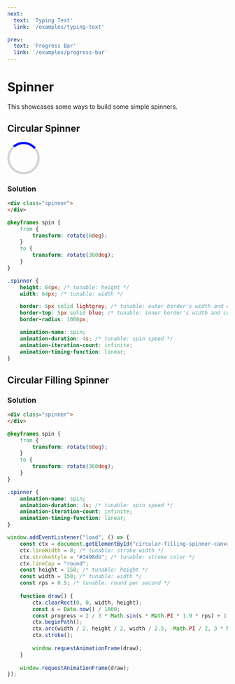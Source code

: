 ```yaml
---
next:
  text: 'Typing Text'
  link: '/examples/typing-text'

prev:
  text: 'Progress Bar'
  link: '/examples/progress-bar'
---
```


# Spinner

This showcases some ways to build some simple spinners.

## Circular Spinner

<div class="circular-spinner">
</div>

<style>
@keyframes spin {
    from {
        transform: rotate(0deg);
    }
    to {
        transform: rotate(360deg);
    }
}

.circular-spinner {
    height: 64px;
    width: 64px;
    border: 5px solid lightgrey;
    border-top: 5px solid blue;
    border-radius: 1000px;

    animation-name: spin;
    animation-duration: 4s;
    animation-iteration-count: infinite;
    animation-timing-function: linear;
}
</style>

### Solution

```html
<div class="spinner">
</div>
```

```css
@keyframes spin {
    from {
        transform: rotate(0deg);
    }
    to {
        transform: rotate(360deg);
    }
}

.spinner {
    height: 64px; /* tunable: height */
    width: 64px; /* tunable: width */

    border: 5px solid lightgrey; /* tunable: outer border's width and color */
    border-top: 5px solid blue; /* tunable: inner border's width and color */
    border-radius: 1000px;

    animation-name: spin;
    animation-duration: 4s; /* tunable: spin speed */
    animation-iteration-count: infinite;
    animation-timing-function: linear;
}
```

## Circular Filling Spinner

<canvas id="circular-filling-spinner-canvas" width="150" height="150" class="filling-spinner"></canvas>

<style>
.filling-spinner {
    animation-name: spin;
    animation-duration: 4s;
    animation-iteration-count: infinite;
    animation-timing-function: linear;
}
</style>

<script setup>
import { onMounted } from 'vue';

onMounted(() => {
    const ctx = document.getElementById("circular-filling-spinner-canvas").getContext("2d");
    ctx.lineWidth = 8;
    ctx.strokeStyle = "#3498db";
    ctx.lineCap = "round";
    const height = 150;
    const width = 150;
    const rps = 0.5;
    
    function cfsDraw() {
        ctx.clearRect(0, 0, width, height);
        const s = Date.now() / 1000;
        const progress = 2 / 3 * Math.sin(s * Math.PI * 1.9 * rps) + 1 / 3;
        ctx.beginPath();
        ctx.arc(width / 2, height / 2, width / 2.5, -Math.PI / 2, 3 * Math.PI / 2 * progress, true);
        ctx.stroke();
        
        window.requestAnimationFrame(cfsDraw); 
    }
    
    window.requestAnimationFrame(cfsDraw);
});
</script>

### Solution

```html
<div class="spinner">
</div>
```

```css
@keyframes spin {
    from {
        transform: rotate(0deg);
    }
    to {
        transform: rotate(360deg);
    }
}

.spinner {
    animation-name: spin;
    animation-duration: 4s; /* tunable: spin speed */
    animation-iteration-count: infinite;
    animation-timing-function: linear;
}
```

```js
window.addEventListener("load", () => {
    const ctx = document.getElementById("circular-filling-spinner-canvas").getContext("2d");
    ctx.lineWidth = 8; /* tunable: stroke width */
    ctx.strokeStyle = "#3498db"; /* tunable: stroke color */
    ctx.lineCap = "round";
    const height = 150; /* tunable: height */
    const width = 150; /* tunable: width */
    const rps = 0.5; /* tunable: round per second */
    
    function draw() {
        ctx.clearRect(0, 0, width, height);
        const s = Date.now() / 1000;
        const progress = 2 / 3 * Math.sin(s * Math.PI * 1.9 * rps) + 1 / 3;
        ctx.beginPath();
        ctx.arc(width / 2, height / 2, width / 2.5, -Math.PI / 2, 3 * Math.PI / 2 * progress, true);
        ctx.stroke();
        
        window.requestAnimationFrame(draw); 
    }
    
    window.requestAnimationFrame(draw);
});

```
